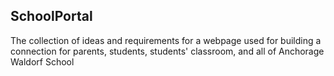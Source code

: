 ## SchoolPortal
The collection of ideas and requirements for a webpage used for building a connection for parents, students, students' classroom, and all of Anchorage Waldorf School 
